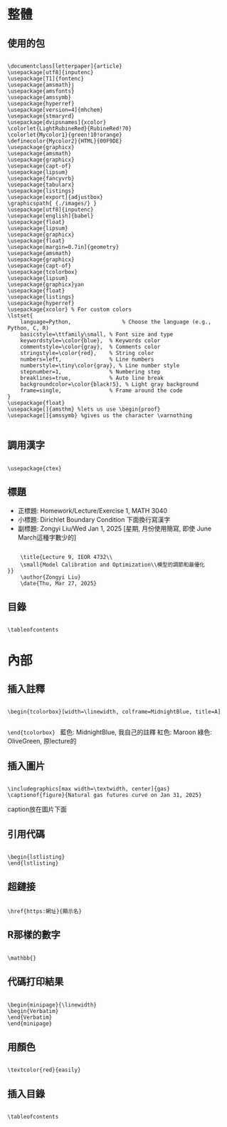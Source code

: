 # 整體
## 使用的包
<code>
\documentclass[letterpaper]{article}
\usepackage[utf8]{inputenc}
\usepackage[T1]{fontenc}
\usepackage{amsmath}j
\usepackage{amsfonts}
\usepackage{amssymb}
\usepackage{hyperref}
\usepackage[version=4]{mhchem}
\usepackage{stmaryrd}
\usepackage[dvipsnames]{xcolor}
\colorlet{LightRubineRed}{RubineRed!70}
\colorlet{Mycolor1}{green!10!orange}
\definecolor{Mycolor2}{HTML}{00F9DE}
\usepackage{graphicx}
\usepackage{amsmath}
\usepackage{graphicx}
\usepackage{capt-of}
\usepackage{lipsum}
\usepackage{fancyvrb}
\usepackage{tabularx}
\usepackage{listings}
\usepackage[export]{adjustbox}
\graphicspath{ {./images/} }
\usepackage[utf8]{inputenc}
\usepackage[english]{babel}
\usepackage{float}
\usepackage{lipsum}
\usepackage{graphicx}
\usepackage{float}
\usepackage[margin=0.7in]{geometry}
\usepackage{amsmath}
\usepackage{graphicx}
\usepackage{capt-of}
\usepackage{tcolorbox}
\usepackage{lipsum}
\usepackage{graphicx}yan
\usepackage{float}
\usepackage{listings}
\usepackage{hyperref} 
\usepackage{xcolor} % For custom colors
\lstset{
	language=Python,                % Choose the language (e.g., Python, C, R)
	basicstyle=\ttfamily\small, % Font size and type
	keywordstyle=\color{blue},  % Keywords color
	commentstyle=\color{gray},  % Comments color
	stringstyle=\color{red},    % String color
	numbers=left,               % Line numbers
	numberstyle=\tiny\color{gray}, % Line number style
	stepnumber=1,               % Numbering step
	breaklines=true,            % Auto line break
	backgroundcolor=\color{black!5}, % Light gray background
	frame=single,               % Frame around the code
}
\usepackage{float}
\usepackage[]{amsthm} %lets us use \begin{proof}
\usepackage[]{amssymb} %gives us the character \varnothing
	
</code>

## 調用漢字
<code>
\usepackage{ctex} 
</code>

## 標題
* 正標題: Homework/Lecture/Exercise 1, MATH 3040
* 小標題: Dirichlet Boundary Condition 下面換行寫漢字
* 副標題: Zongyi Liu/Wed Jan 1, 2025 [星期, 月份使用簡寫, 即使 June March這種字數少的]

<code>
	\title{Lecture 9, IEOR 4732\\
	\small{Model Calibration and Optimization\\模型的調節和最優化
}}
	\author{Zongyi Liu}
	\date{Thu, Mar 27, 2025}
</code>

## 目錄
<code>
\tableofcontents
</code>

# 內部
## 插入註釋
<code>
\begin{tcolorbox}[width=\linewidth, colframe=MidnightBlue, title=A]

\end{tcolorbox}
</code>
藍色: MidnightBlue, 我自己的註釋
紅色: Maroon
綠色: OliveGreen, 原lecture的
## 插入圖片
<code>
\includegraphics[max width=\textwidth, center]{gas}
\captionof{figure}{Natural gas futures curve on Jan 31, 2025}
</code>

caption放在圖片下面

## 引用代碼
<code>
\begin{lstlisting}
\end{lstlisting}
</code>

## 超鏈接
<code>
\href{https:網址}{顯示名}
</code>

## R那樣的數字
<code>
\mathbb{}
</code>

## 代碼打印結果
<code>
\begin{minipage}{\linewidth}
\begin{Verbatim}
\end{Verbatim}
\end{minipage}
</code>

## 用顏色
<code>
\textcolor{red}{easily}
</code>


## 插入目錄
<code>
\tableofcontents
</code>
